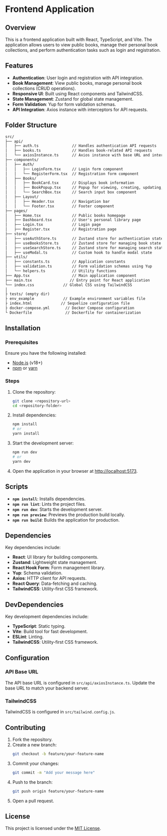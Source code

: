 # Frontend Application

## Overview
This is a frontend application built with React, TypeScript, and Vite. The application allows users to view public books, manage their personal book collections, and perform authentication tasks such as login and registration.

## Features
- **Authentication**: User login and registration with API integration.
- **Book Management**: View public books, manage personal book collections (CRUD operations).
- **Responsive UI**: Built using React components and TailwindCSS.
- **State Management**: Zustand for global state management.
- **Form Validation**: Yup for form validation schemas.
- **API Integration**: Axios instance with interceptors for API requests.

## Folder Structure
```markdown
src/
├── api/
│   ├── auth.ts               // Handles authentication API requests
│   ├── books.ts              // Handles book-related API requests
│   └── axiosInstance.ts      // Axios instance with base URL and interceptors
├── components/
│   ├── Auth/
│   │   ├── LoginForm.tsx     // Login form component
│   │   └── RegisterForm.tsx  // Registration form component
│   ├── Books/
│   │   ├── BookCard.tsx      // Displays book information
│   │   ├── BookPopup.tsx     // Popup for viewing, creating, updating, and deleting books
│   │   └── SearchBox.tsx     // Search input box component
│   ├── Layout/
│   │   ├── Header.tsx        // Navigation bar
│   │   └── Footer.tsx        // Footer component
├── pages/
│   ├── Home.tsx              // Public books homepage
│   ├── Dashboard.tsx         // User's personal library page
│   ├── Login.tsx             // Login page
│   ├── Register.tsx          // Registration page
├── store/
│   ├── useAuthStore.ts       // Zustand store for authentication state
│   ├── useBooksStore.ts      // Zustand store for managing book state
│   ├── useSearchStore.ts     // Zustand store for managing search state
│   ├── useModal.ts           // Custom hook to handle modal state
├── utils/
│   ├── constants.ts          // Application constants
│   ├── validation.ts         // Form validation schemas using Yup
│   └── helpers.ts            // Utility functions
├── App.tsx                   // Main application component
├── main.tsx                 // Entry point for React application
└── index.css             // Global CSS using TailwindCSS
│
├ tests/ (empty dir)
├ env_example             // Example environment variables file
├ index.html             // Sequelize configuration file
├ docker-compose.yml       // Docker Compose configuration
└ Dockerfile               // Dockerfile for containerization
```

## Installation

### Prerequisites
Ensure you have the following installed:
- [Node.js](https://nodejs.org/) (v18+)
- [npm](https://www.npmjs.com/) or [yarn](https://yarnpkg.com/)

### Steps
1. Clone the repository:
   ```bash
   git clone <repository-url>
   cd <repository-folder>
   ```
2. Install dependencies:
   ```bash
   npm install
   # or
   yarn install
   ```
3. Start the development server:
   ```bash
   npm run dev
   # or
   yarn dev
   ```
4. Open the application in your browser at [http://localhost:5173](http://localhost:5173).

## Scripts
- **`npm install`**: Installs dependencies.
- **`npm run lint`**: Lints the project files.
- **`npm run dev`**: Starts the development server.
- **`npm run preview`**: Previews the production build locally.
- **`npm run build`**: Builds the application for production.

## Dependencies
Key dependencies include:
- **React**: UI library for building components.
- **Zustand**: Lightweight state management.
- **React Hook Form**: Form management library.
- **Yup**: Schema validation.
- **Axios**: HTTP client for API requests.
- **React Query**: Data-fetching and caching.
- **TailwindCSS**: Utility-first CSS framework.

## DevDependencies
Key development dependencies include:
- **TypeScript**: Static typing.
- **Vite**: Build tool for fast development.
- **ESLint**: Linting.
- **TailwindCSS**: Utility-first CSS framework.

## Configuration
### API Base URL
The API base URL is configured in `src/api/axiosInstance.ts`. Update the base URL to match your backend server.

### TailwindCSS
TailwindCSS is configured in `src/tailwind.config.js`.

## Contributing
1. Fork the repository.
2. Create a new branch:
   ```bash
   git checkout -b feature/your-feature-name
   ```
3. Commit your changes:
   ```bash
   git commit -m "Add your message here"
   ```
4. Push to the branch:
   ```bash
   git push origin feature/your-feature-name
   ```
5. Open a pull request.

## License
This project is licensed under the [MIT License](../LICENSE).
